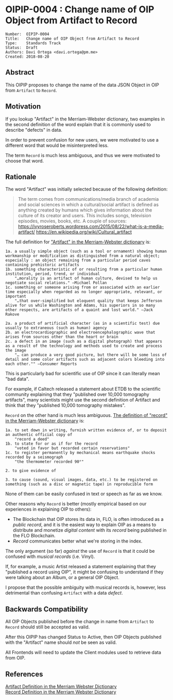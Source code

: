 # OIPIP-0004 : Change name of OIP Object from Artifact to Record

```
Number:  OIPIP-0004
Title:   Change name of OIP Object from Artifact to Record
Type:    Standards Track
Status:  Draft
Authors: Davi Ortega <davi.ortega@pm.me>
Created: 2018-08-20
```

## Abstract

This OIPIP proposes to change the name of the data JSON Object in OIP from `Artifact` to `Record`.

## Motivation

If you lookup "Artifact" in the Merriam-Webster dictionary, two examples in the second definition of the word explain that it is commonly used to describe "defects" in data.

In order to prevent confusion for new users, we were motivated to use a different word that would be misinterpreted less.

The term `Record` is much less ambiguous, and thus we were motivated to choose that word.

## Rationale

The word "Artifact" was initially selected because of the following definition:

>The term comes from communications/media branch of academia and social sciences in which a cultural/social artifact is defined as anything created by humans which gives information about the culture of its creator and users. This includes songs, television episodes, movies, books, etc.
>A couple of sources:
>https://ivyroseroberts.wordpress.com/2015/08/22/what-is-a-media-artifact/
>https://en.wikipedia.org/wiki/Cultural_artifact

The full definition for ["Artifact" in the Merriam-Webster dictionary](https://web.archive.org/web/20180908021803/https://www.merriam-webster.com/dictionary/artifact) is:

```
1a. a usually simple object (such as a tool or ornament) showing human workmanship or modification as distinguished from a natural object; especially : an object remaining from a particular period caves containing prehistoric artifacts
1b. something characteristic of or resulting from a particular human institution, period, trend, or individual
	"…morality is an artifact of human culture, devised to help us negotiate social relations." —Michael Pollan
1c. something or someone arising from or associated with an earlier time especially when regarded as no longer appropriate, relevant, or important
	"…that over-simplified but eloquent quality that keeps Jefferson alive for us while Washington and Adams, his superiors in so many other respects, are artifacts of a quaint and lost world." —Jack Rakove

2a. a product of artificial character (as in a scientific test) due usually to extraneous (such as human) agency
2b. an electrocardiographic and electroencephalographic wave that arises from sources other than the heart or brain
2c. a defect in an image (such as a digital photograph) that appears as a result of the technology and methods used to create and process the image
	"… can produce a very good picture, but there will be some loss of detail and some color artifacts such as adjacent colors bleeding into each other."" —Consumer Reports
```

This is particularly bad for scientific use of OIP since it can literally mean "bad data". 


For example, if Caltech released a statement about ETDB to the scientific community explaining that they "published over 10,000 tomography artifacts", many scientists might use the second definition of Artifact and think that they "published 10,000 tomography mistakes".


`Record` on the other hand is much less ambiguous. [The definition of "record" in the Merriam-Webster dictionary](https://web.archive.org/web/20180908021846/https://www.merriam-webster.com/dictionary/record) is:
```
1a. to set down in writing, furnish written evidence of, or to deposit an authentic official copy of
	"record a deed"
1b. to state for or as if for the record
	"voted in favor but recorded certain reservations"
1c. to register permanently by mechanical means earthquake shocks recorded by a seismograph
	"the thermometer recorded 90°"

2. to give evidence of

3. to cause (sound, visual images, data, etc.) to be registered on something (such as a disc or magnetic tape) in reproducible form
```

None of them can be easily confused in text or speech as far as we know.

Other reasons why `Record` is better (mostly empirical based on our experiences in explaining OIP to others):  
* The Blockchain that OIP stores its data in, FLO, is often introduced as a _public record_, and it is the easiest way to explain OIP as a means to distribute and monetize _digital content_ with its _record_ being published in the FLO Blockchain.
* *Record* communicates better what we're storing in the index.

The only argument (so far) *against* the use of `Record` is that it could be confused with *musical records* (i.e. Vinyl). 

If, for example, a music Artist released a statement explaining that they "published a record using OIP", it might be confusing to understand if they were talking about an Album, or a general OIP Object.

I propose that the possible ambiguity with musical records is, however, less detrimental than confusing `Artifact` with a data *defect*. 

## Backwards Compatibility

All OIP Objects published before the change in name from `Artifact` to `Record` should still be accepted as valid. 

After this OIPIP has changed Status to Active, then OIP Objects published with the "Artifact" name should *not* be seen as valid.

All Frontends will need to update the Client modules used to retrieve data from OIP.

## References

[Artifact Definition in the Merriam Webster Dictionary](https://web.archive.org/web/20180908021803/https://www.merriam-webster.com/dictionary/artifact)  
[Record Definition in the Merriam Webster Dictionary](https://web.archive.org/web/20180908021846/https://www.merriam-webster.com/dictionary/record)
